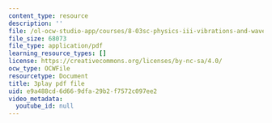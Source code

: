 ```yaml
---
content_type: resource
description: ''
file: /ol-ocw-studio-app/courses/8-03sc-physics-iii-vibrations-and-waves-fall-2016/e9a488cd6d669dfa29b2f7572c097ee2_RhIh1zw0-BM.pdf
file_size: 68073
file_type: application/pdf
learning_resource_types: []
license: https://creativecommons.org/licenses/by-nc-sa/4.0/
ocw_type: OCWFile
resourcetype: Document
title: 3play pdf file
uid: e9a488cd-6d66-9dfa-29b2-f7572c097ee2
video_metadata:
  youtube_id: null
---
```


